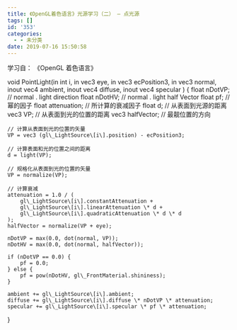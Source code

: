 ```yaml
---
title: 《OpenGL着色语言》光源学习（二） – 点光源
tags: []
id: '353'
categories:
  - - 未分类
date: 2019-07-16 15:50:58
---
```


学习自： 《OpenGL 着色语言》

void PointLight(in int i,
                in vec3 eye,
                in vec3 ecPosition3,
                in vec3 normal,
                inout vec4 ambient,
                inout vec4 diffuse,
                inout vec4 specular
) {
    float nDotVP;       // normal . light direction
    float nDotHV;       // normal . light half Vector
    float pf;           // 幂的因子
    float attenuation;  // 所计算的衰减因子
    float d;            // 从表面到光源的距离
    vec3 VP;            // 从表面到光的位置的距离
    vec3 halfVector;    // 最靓位置的方向

    // 计算从表面到光的位置的矢量
    VP = vec3 (gl\_LightSource\[i\].position) - ecPosition3;

    // 计算表面和光的位置之间的距离
    d = light(VP);

    // 规格化从表面到光的位置的矢量
    VP = normalize(VP);

    // 计算衰减
    attenuation = 1.0 / (
        gl\_LightSource\[i\].constantAttenuation +
        gl\_LightSource\[i\].linearAttenuation \* d +
        gl\_LightSource\[i\].quadraticAttenuation \* d \* d
    );
    halfVector = normalize(VP + eye);

    nDotVP = max(0.0, dot(normal, VP));
    nDotHV = max(0.0, dot(normal, halfVector));

    if (nDotVP == 0.0) {
        pf = 0.0;
    } else {
        pf = pow(nDotHV, gl\_FrontMaterial.shininess);
    }

    ambient += gl\_LightSource\[i\].ambient;
    diffuse += gl\_LightSource\[i\].diffuse \* nDotVP \* attenuation;
    specular += gl\_LightSource\[i\].specular \* pf \* attenuation;
}